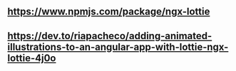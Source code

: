 ## https://www.npmjs.com/package/ngx-lottie

## https://dev.to/riapacheco/adding-animated-illustrations-to-an-angular-app-with-lottie-ngx-lottie-4j0o